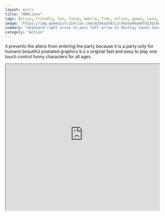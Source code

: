 ```yaml
---
layout: posts
title: "NMAliens"
tags: [alien, friendly, fun, funny, mobile, free, online, games, oyna, game, free, games, play, play, games]
image: "https://img.gamedistribution.com/0284a2e01c2c46bea96a60fd535c0e81.jpg"
summary: "keyboard right arrow to pass left arrow to destroy touch touch right part to pass touch left part to destroy  free online games oyna game free games play play games"
category: "Action"
---
```


it prevents the aliens from entering the party because it is a party only for humans beautiful pixelated graphics b s o original fast and easy to play one touch control funny characters for all ages

<iframe width="100%" height="480px;" src="https://html5.gamedistribution.com/0284a2e01c2c46bea96a60fd535c0e81/"></iframe>